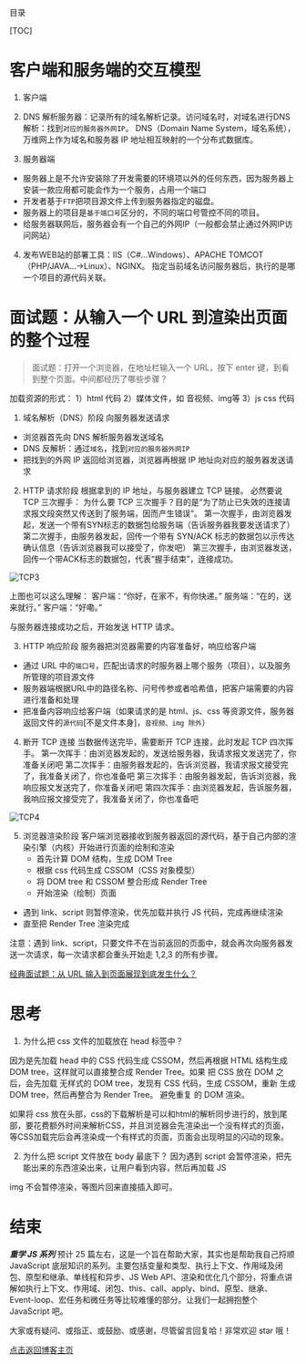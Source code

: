 目录

[TOC]

# 客户端和服务端的交互模型
1. 客户端
2. DNS 解析服务器：记录所有的域名解析记录。访问域名时，对域名进行DNS解析：找到`对应的服务器外网IP`。
DNS（Domain Name System，域名系统），万维网上作为域名和服务器 IP 地址相互映射的一个分布式数据库。

3. 服务器端
- 服务器上是不允许安装除了开发需要的环境项以外的任何东西，因为服务器上安装一款应用都可能会作为一个服务，占用一个端口
- 开发者基于`FTP`把项目源文件上传到服务器指定的磁盘。
- 服务器上的项目是`基于端口号`区分的，不同的端口号管控不同的项目。
- 给服务器联网后，服务器会有一个自己的外网IP（一般都会禁止通过外网IP访问网站）

4. 发布WEB站的部署工具：IIS（C#...Windows）、APACHE TOMCOT（PHP/JAVA...->Linux）、NGINX。
指定当前域名访问服务器后，执行的是哪一个项目的源代码关联。


# 面试题：从输入一个 URL 到渲染出页面的整个过程
> 面试题：打开一个浏览器，在地址栏输入一个 URL，按下 enter 键，到看到整个页面。中间都经历了哪些步骤？

加载资源的形式：
1）html 代码
2）媒体文件，如 音视频、img等
3）js css 代码


1. 域名解析（DNS）阶段
向服务器发送请求
- 浏览器首先向 DNS 解析服务器发送域名
- DNS 反解析：通过`域名`，找到`对应的服务器外网IP`
- 把找到的外网 IP 返回给浏览器，浏览器再根据 IP 地址向对应的服务器发送请求

2. HTTP 请求阶段
根据拿到的 IP 地址，与服务器建立 TCP 链接。
必然要说 TCP 三次握手：
为什么要 TCP 三次握手？目的是“为了防止已失效的连接请求报文段突然又传送到了服务端，因而产生错误”。
第一次握手，由浏览器发起，发送一个带有SYN标志的数据包给服务端（告诉服务器我要发送请求了）
第二次握手，由服务器发起，回传一个带有 SYN/ACK 标志的数据包以示传达确认信息（告诉浏览器我可以接受了，你发吧）
第三次握手，由浏览器发送，回传一个带ACK标志的数据包，代表“握手结束”，连接成功。


![TCP3](https://user-images.githubusercontent.com/22387652/91374583-17572600-e84b-11ea-9d50-3006c7be14ee.png)

上图也可以这么理解：
客户端：“你好，在家不，有你快递。”
服务端：“在的，送来就行。”
客户端：“好嘞。”

与服务器连接成功之后，开始发送 HTTP 请求。




3. HTTP 响应阶段
服务器把浏览器需要的内容准备好，响应给客户端
- 通过 URL 中的`端口号`，匹配出请求的时服务器上哪个服务（项目），以及服务所管理的项目源文件
- 服务器端根据URL中的路径名称、问号传参或者哈希值，把客户端需要的内容进行准备和处理
- 把准备内容响应给客户端（如果请求的是 html、js、css 等资源文件，服务器返回文件的`源代码`[不是文件本身]，`音视频、img 除外`）

4. 断开 TCP 连接
当数据传送完毕，需要断开 TCP 连接，此时发起 TCP 四次挥手。
第一次挥手：由浏览器发起的，发送给服务器，我请求报文发送完了，你准备关闭吧
第二次挥手：由服务器发起的，告诉浏览器，我请求报文接受完了，我准备关闭了，你也准备吧
第三次挥手：由服务器发起，告诉浏览器，我响应报文发送完了，你准备关闭吧
第四次挥手：由浏览器发起，告诉服务器，我响应报文接受完了，我准备关闭了，你也准备吧

![TCP4](https://user-images.githubusercontent.com/22387652/91375631-cf85ce00-e84d-11ea-8fc1-1b667e820af0.png)



5. 浏览器渲染阶段
客户端浏览器接收到服务器返回的源代码，基于自己内部的渲染引擎（内核）开始进行页面的绘制和渲染
	+ 首先计算 DOM 结构，生成 DOM Tree
	+ 根据 css 代码生成 CSSOM（CSS 对象模型）
	+ 将 DOM tree 和 CSSOM 整合形成 Render Tree
	+ 开始渲染（绘制）页面
  + 遇到 link、script 则暂停渲染，优先加载并执行 JS 代码，完成再继续渲染
  + 直至把 Render Tree 渲染完成




注意：遇到 link、script，只要文件不在当前返回的页面中，就会再次向服务器发送一次请求，每一次请求都会重头开始走 1,2,3 的所有步骤。

[经典面试题：从 URL 输入到页面展现到底发生什么？](https://zhuanlan.zhihu.com/p/57895541)


# 思考
1. 为什么把 css 文件的加载放在 head 标签中？

因为是先加载 head 中的 CSS 代码生成 CSSOM，然后再根据 HTML 结构生成 DOM tree，这样就可以直接整合成 Render Tree。如果 把 CSS 放在 DOM 之后，会先加载 无样式的 DOM tree，发现有 CSS 代码，生成 CSSOM，重新 生成 DOM tree，然后再整合为 Render Tree。 避免重复 的 DOM 渲染。

如果将 css 放在头部，css的下载解析是可以和html的解析同步进行的，放到尾部，要花费额外时间来解析CSS，并且浏览器会先渲染出一个没有样式的页面，等CSS加载完后会再渲染成一个有样式的页面，页面会出现明显的闪动的现象。

2. 为什么把 script 文件放在 body 最底下？
因为遇到 script 会暂停渲染，把先能出来的东西渲染出来，让用户看到内容，然后再加载 JS

img 不会暂停渲染，等图片回来直接插入即可。


# 结束
***重学 JS 系列*** 预计 25 篇左右，这是一个旨在帮助大家，其实也是帮助我自己捋顺 JavaScript 底层知识的系列。主要包括变量和类型、执行上下文、作用域及闭包、原型和继承、单线程和异步、JS Web API、渲染和优化几个部分，将重点讲解如执行上下文、作用域、闭包、this、call、apply、bind、原型、继承、Event-loop、宏任务和微任务等比较难懂的部分。让我们一起拥抱整个 JavaScript 吧。

大家或有疑问、或指正、或鼓励、或感谢，尽管留言回复哈！非常欢迎 star 哦！

[点击返回博客主页](https://github.com/chenchen0224/webfrontend-space)